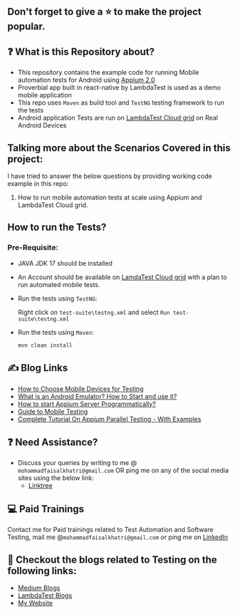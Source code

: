 ## Don't forget to give a :star: to make the project popular.

## :question: What is this Repository about?

- This repository contains the example code for running Mobile automation tests for Android
  using [Appium 2.0](https://appium.github.io/appium/docs/en/2.0/intro/)
- Proverbial app built in react-native by LambdaTest is used as a demo mobile application
- This repo uses `Maven` as build tool and `TestNG` testing framework to run the tests
- Android application Tests are run on [LambdaTest Cloud grid](http://www.lambdatest.com?fp_ref=faisal58) on Real
  Android Devices

## Talking more about the Scenarios Covered in this project:

I have tried to answer the below questions by providing working code example in this repo:

1. How to run mobile automation tests at scale using Appium and LambdaTest Cloud grid.

## How to run the Tests?

### Pre-Requisite:

- JAVA JDK 17 should be installed
- An Account should be available on [LamdaTest Cloud grid](http://www.lambdatest.com?fp_ref=faisal58) with a plan to run
  automated mobile tests.

- Run the tests using `TestNG`:

  Right click on `test-suite\testng.xml` and select `Run test-suite\testng.xml`

- Run the tests using `Maven`:

  `mvn clean install`

## :writing_hand: Blog Links

- [How to Choose Mobile Devices for Testing](https://medium.com/@iamfaisalkhatri/how-to-choose-mobile-devices-for-testing-pcloudy-blog-96179529d0f3)
- [What is an Android Emulator? How to Start and use it?](https://medium.com/@iamfaisalkhatri/what-is-an-android-emulator-how-to-start-and-use-it-66fdcf52be7e)
- [How to start Appium Server Programmatically?](https://medium.com/@iamfaisalkhatri/how-to-start-appium-server-programmatically-ec07292ab59)
- [Guide to Mobile Testing](https://medium.com/@iamfaisalkhatri/guide-to-mobile-testing-d0dd2d9b59f1)
- [Complete Tutorial On Appium Parallel Testing - With Examples](https://www.lambdatest.com/blog/appium-parallel-testing/)

## :question: Need Assistance?

- Discuss your queries by writing to me @ `mohammadfaisalkhatri@gmail.com`
  OR ping me on any of the social media sites using the below link:
    - [Linktree](https://linktr.ee/faisalkhatri)

## :computer: Paid Trainings

Contact me for Paid trainings related to Test Automation and Software Testing,
mail me @`mohammadfaisalkhatri@gmail.com` or ping me on [LinkedIn](https://www.linkedin.com/in/faisalkhatri/)

## :thought_balloon: Checkout the blogs related to Testing on the following links:

- [Medium Blogs](https://medium.com/@iamfaisalkhatri)
- [LambdaTest Blogs](https://www.lambdatest.com/blog/author/mfaisalkhatri/)
- [My Website](https://mfaisalkhatri.github.io)